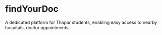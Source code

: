 # findYourDoc
A dedicated platform for Thapar students, enabling easy access to nearby hospitals, doctor appointments.
